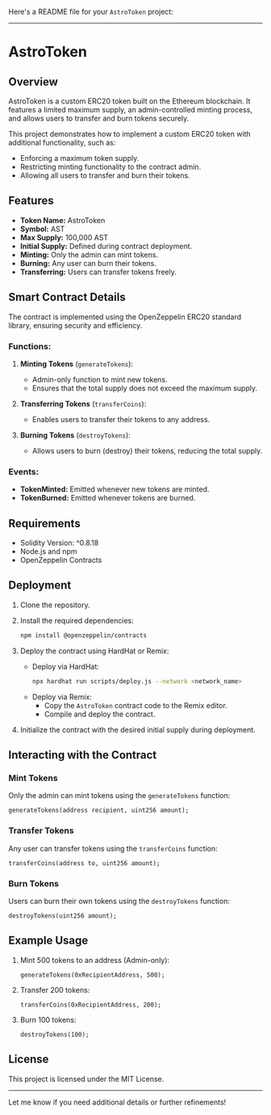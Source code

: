 Here's a README file for your `AstroToken` project:

---

# AstroToken

## Overview
AstroToken is a custom ERC20 token built on the Ethereum blockchain. It features a limited maximum supply, an admin-controlled minting process, and allows users to transfer and burn tokens securely.

This project demonstrates how to implement a custom ERC20 token with additional functionality, such as:
- Enforcing a maximum token supply.
- Restricting minting functionality to the contract admin.
- Allowing all users to transfer and burn their tokens.

## Features
- **Token Name:** AstroToken
- **Symbol:** AST
- **Max Supply:** 100,000 AST
- **Initial Supply:** Defined during contract deployment.
- **Minting:** Only the admin can mint tokens.
- **Burning:** Any user can burn their tokens.
- **Transferring:** Users can transfer tokens freely.

## Smart Contract Details
The contract is implemented using the OpenZeppelin ERC20 standard library, ensuring security and efficiency.

### Functions:
1. **Minting Tokens** (`generateTokens`):
   - Admin-only function to mint new tokens.
   - Ensures that the total supply does not exceed the maximum supply.

2. **Transferring Tokens** (`transferCoins`):
   - Enables users to transfer their tokens to any address.

3. **Burning Tokens** (`destroyTokens`):
   - Allows users to burn (destroy) their tokens, reducing the total supply.

### Events:
- **TokenMinted:** Emitted whenever new tokens are minted.
- **TokenBurned:** Emitted whenever tokens are burned.

## Requirements
- Solidity Version: ^0.8.18
- Node.js and npm
- OpenZeppelin Contracts

## Deployment
1. Clone the repository.
2. Install the required dependencies:
   ```bash
   npm install @openzeppelin/contracts
   ```
3. Deploy the contract using HardHat or Remix:
   - Deploy via HardHat:
     ```bash
     npx hardhat run scripts/deploy.js --network <network_name>
     ```
   - Deploy via Remix:
     - Copy the `AstroToken` contract code to the Remix editor.
     - Compile and deploy the contract.

4. Initialize the contract with the desired initial supply during deployment.

## Interacting with the Contract
### Mint Tokens
Only the admin can mint tokens using the `generateTokens` function:
```solidity
generateTokens(address recipient, uint256 amount);
```

### Transfer Tokens
Any user can transfer tokens using the `transferCoins` function:
```solidity
transferCoins(address to, uint256 amount);
```

### Burn Tokens
Users can burn their own tokens using the `destroyTokens` function:
```solidity
destroyTokens(uint256 amount);
```

## Example Usage
1. Mint 500 tokens to an address (Admin-only):
   ```solidity
   generateTokens(0xRecipientAddress, 500);
   ```

2. Transfer 200 tokens:
   ```solidity
   transferCoins(0xRecipientAddress, 200);
   ```

3. Burn 100 tokens:
   ```solidity
   destroyTokens(100);
   ```

## License
This project is licensed under the MIT License.

---

Let me know if you need additional details or further refinements!
